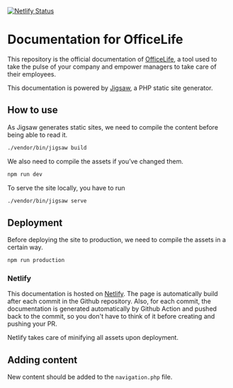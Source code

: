 [![Netlify Status](https://api.netlify.com/api/v1/badges/1bad6fb9-3f56-4f6c-8551-284f53339e57/deploy-status)](https://app.netlify.com/sites/officelifedocumentation/deploys)

# Documentation for OfficeLife

This repository is the official documentation of [OfficeLife](https://github.com/djaiss/officelife), a tool used to take the pulse of your company and empower managers to take care of their employees.

This documentation is powered by [Jigsaw](https://jigsaw.tighten.co/docs), a PHP static site generator.

## How to use

As Jigsaw generates static sites, we need to compile the content before being able to read it.

```bash
./vendor/bin/jigsaw build
```

We also need to compile the assets if you’ve changed them.

```bash
npm run dev
```

To serve the site locally, you have to run

```bash
./vendor/bin/jigsaw serve
```

## Deployment

Before deploying the site to production, we need to compile the assets in a certain way.

```bash
npm run production
```

### Netlify

This documentation is hosted on [Netlify](https://app.netlify.com/sites/officelifedocumentation/overview). The page is automatically build after each commit in the Github repository. Also, for each commit, the documentation is generated automatically by Github Action and pushed back to the commit, so you don't have to think of it before creating and pushing your PR.

Netlify takes care of minifying all assets upon deployment.

## Adding content

New content should be added to the `navigation.php` file.